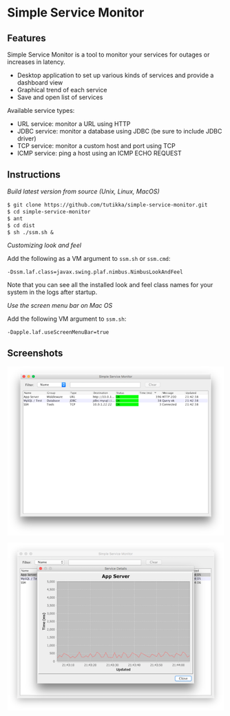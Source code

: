 Simple Service Monitor
======================

Features
--------

Simple Service Monitor is a tool to monitor your services for outages or increases in latency.

- Desktop application to set up various kinds of services and provide a dashboard view
- Graphical trend of each service
- Save and open list of services

Available service types:

- URL service: monitor a URL using HTTP
- JDBC service: monitor a database using JDBC (be sure to include JDBC driver)
- TCP service: monitor a custom host and port using TCP
- ICMP service: ping a host using an ICMP ECHO REQUEST

Instructions
------------

*Build latest version from source (Unix, Linux, MacOS)*

```
$ git clone https://github.com/tutikka/simple-service-monitor.git
$ cd simple-service-monitor
$ ant
$ cd dist
$ sh ./ssm.sh &
```

*Customizing look and feel*

Add the following as a VM argument to `ssm.sh` or `ssm.cmd`: 

```
-Dssm.laf.class=javax.swing.plaf.nimbus.NimbusLookAndFeel
```

Note that you can see all the installed look and feel class names for your system in the logs after startup.

*Use the screen menu bar on Mac OS*

Add the following VM argument to `ssm.sh`:

```
-Dapple.laf.useScreenMenuBar=true
```

Screenshots
-----------

![ScreenShot](/screenshots/services.png)

![ScreenShot](/screenshots/service_details.png)